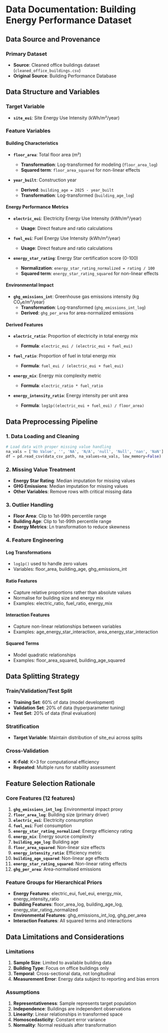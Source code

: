 # Data Documentation: Building Energy Performance Dataset

## Data Source and Provenance

### Primary Dataset
- **Source**: Cleaned office buildings dataset (`cleaned_office_buildings.csv`)
- **Original Source**: Building Performance Database


## Data Structure and Variables

### Target Variable
- **`site_eui`**: Site Energy Use Intensity (kWh/m²/year)

### Feature Variables

#### Building Characteristics
- **`floor_area`**: Total floor area (m²)
  - **Transformation**: Log-transformed for modeling (`floor_area_log`)
  - **Squared term**: `floor_area_squared` for non-linear effects

- **`year_built`**: Construction year
  - **Derived**: `building_age = 2025 - year_built`
  - **Transformation**: Log-transformed (`building_age_log`)

#### Energy Performance Metrics
- **`electric_eui`**: Electricity Energy Use Intensity (kWh/m²/year)
  - **Usage**: Direct feature and ratio calculations

- **`fuel_eui`**: Fuel Energy Use Intensity (kWh/m²/year)
  - **Usage**: Direct feature and ratio calculations

- **`energy_star_rating`**: Energy Star certification score (0-100)
  - **Normalization**: `energy_star_rating_normalized = rating / 100`
  - **Squared term**: `energy_star_rating_squared` for non-linear effects

#### Environmental Impact
- **`ghg_emissions_int`**: Greenhouse gas emissions intensity (kg CO₂e/m²/year)
  - **Transformation**: Log-transformed (`ghg_emissions_int_log`)
  - **Derived**: `ghg_per_area` for area-normalized emissions

#### Derived Features
- **`electric_ratio`**: Proportion of electricity in total energy mix
  - **Formula**: `electric_eui / (electric_eui + fuel_eui)`

- **`fuel_ratio`**: Proportion of fuel in total energy mix
  - **Formula**: `fuel_eui / (electric_eui + fuel_eui)`

- **`energy_mix`**: Energy mix complexity metric
  - **Formula**: `electric_ratio * fuel_ratio`

- **`energy_intensity_ratio`**: Energy intensity per unit area
  - **Formula**: `log1p((electric_eui + fuel_eui) / floor_area)`

## Data Preprocessing Pipeline

### 1. Data Loading and Cleaning
```python
# Load data with proper missing value handling
na_vals = ['No Value', '', 'NA', 'N/A', 'null', 'Null', 'nan', 'NaN']
df = pd.read_csv(data_csv_path, na_values=na_vals, low_memory=False)
```

### 2. Missing Value Treatment
- **Energy Star Rating**: Median imputation for missing values
- **GHG Emissions**: Median imputation for missing values
- **Other Variables**: Remove rows with critical missing data

### 3. Outlier Handling
- **Floor Area**: Clip to 1st-99th percentile range
- **Building Age**: Clip to 1st-99th percentile range
- **Energy Metrics**: Ln transformation to reduce skewness

### 4. Feature Engineering

#### Log Transformations
- `log1p()` used to handle zero values
- Variables: floor_area, building_age, ghg_emissions_int

#### Ratio Features
- Capture relative proportions rather than absolute values
- Normalise for building size and energy mix
- Examples: electric_ratio, fuel_ratio, energy_mix

#### Interaction Features
- Capture non-linear relationships between variables
- Examples: age_energy_star_interaction, area_energy_star_interaction

#### Squared Terms
- Model quadratic relationships
- Examples: floor_area_squared, building_age_squared


## Data Splitting Strategy

### Train/Validation/Test Split
- **Training Set**: 60% of data (model development)
- **Validation Set**: 20% of data (hyperparameter tuning)
- **Test Set**: 20% of data (final evaluation)

### Stratification
- **Target Variable**: Maintain distribution of site_eui across splits

### Cross-Validation
- **K-Fold**: K=3 for computational efficiency
- **Repeated**: Multiple runs for stability assessment

## Feature Selection Rationale

### Core Features (12 features)
1. **`ghg_emissions_int_log`**: Environmental impact proxy
2. **`floor_area_log`**: Building size (primary driver)
3. **`electric_eui`**: Electricity consumption
4. **`fuel_eui`**: Fuel consumption
5. **`energy_star_rating_normalized`**: Energy efficiency rating
6. **`energy_mix`**: Energy source complexity
7. **`building_age_log`**: Building age
8. **`floor_area_squared`**: Non-linear size effects
9. **`energy_intensity_ratio`**: Efficiency metric
10. **`building_age_squared`**: Non-linear age effects
11. **`energy_star_rating_squared`**: Non-linear rating effects
12. **`ghg_per_area`**: Area-normalised emissions

### Feature Groups for Hierarchical Priors
- **Energy Features**: electric_eui, fuel_eui, energy_mix, energy_intensity_ratio
- **Building Features**: floor_area_log, building_age_log, energy_star_rating_normalized
- **Environmental Features**: ghg_emissions_int_log, ghg_per_area
- **Interaction Features**: All squared terms and interactions

## Data Limitations and Considerations

### Limitations
1. **Sample Size**: Limited to available building data
3. **Building Type**: Focus on office buildings only
4. **Temporal**: Cross-sectional data, not longitudinal
5. **Measurement Error**: Energy data subject to reporting and bias errors

### Assumptions
1. **Representativeness**: Sample represents target population
2. **Independence**: Buildings are independent observations
3. **Linearity**: Linear relationships in transformed space
4. **Homoscedasticity**: Constant error variance
5. **Normality**: Normal residuals after transformation

